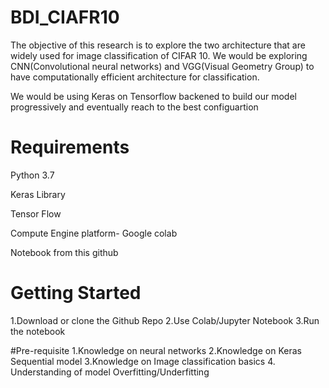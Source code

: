 # BDI_CIAFR10

The objective of this research is to explore the two architecture that are widely used for image classification of CIFAR 10. We would be  exploring CNN(Convolutional neural networks) and VGG(Visual Geometry Group)
to have computationally efficient architecture for classification.

We would be using Keras on Tensorflow backened to build our model progressively and  eventually reach to the best configuartion

# Requirements
Python 3.7

Keras Library

Tensor Flow

Compute Engine platform- Google colab

Notebook from this github


# Getting Started
1.Download or clone the Github Repo
2.Use Colab/Jupyter Notebook
3.Run the notebook

#Pre-requisite
1.Knowledge on neural networks
2.Knowledge on Keras Sequential model
3.Knowledge on Image classification basics
4. Understanding of model Overfitting/Underfitting



